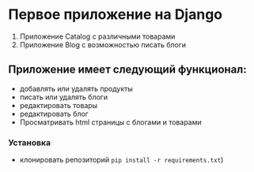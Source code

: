 # Первое приложение на Django
1. Приложение Catalog с различными товарами
2. Приложение Blog с возможностью писать блоги


## Приложение имеет следующий функционал:
* добавлять или удалять продукты
* писать или удалять блоги
* редактировать товары
* редактировать блог
* Просматривать html страницы с блогами и товарами


### Установка
+ клонировать репозиторий `pip install -r requirements.txt`)
